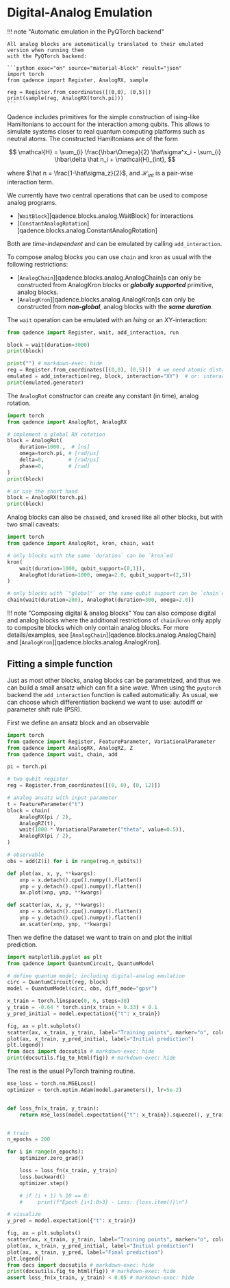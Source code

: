 # Digital-Analog Emulation

!!! note "Automatic emulation in the PyQTorch backend"

    All analog blocks are automatically translated to their emulated version when running them
    with the PyQTorch backend:

    ```python exec="on" source="material-block" result="json"
    import torch
    from qadence import Register, AnalogRX, sample

    reg = Register.from_coordinates([(0,0), (0,5)])
    print(sample(reg, AnalogRX(torch.pi)))
    ```

Qadence includes primitives for the simple construction of ising-like
Hamiltonians to account for the interaction among qubits.  This allows to
simulate systems closer to real quantum computing platforms such as
neutral atoms. The constructed Hamiltonians are of the form

$$
\mathcal{H} = \sum_{i} \frac{\hbar\Omega}{2} \hat\sigma^x_i - \sum_{i} \hbar\delta \hat n_i  + \mathcal{H}_{int},
$$


where $\hat n = \frac{1-\hat\sigma_z}{2}$, and $\mathcal{H}_{int}$ is a pair-wise interaction term.


We currently have two central operations that can be used to compose analog programs.

- [`WaitBlock`][qadence.blocks.analog.WaitBlock] for interactions
- [`ConstantAnalogRotation`][qadence.blocks.analog.ConstantAnalogRotation]

Both are _time-independent_ and can be emulated by calling `add_interaction`.

To compose analog blocks you can use `chain` and `kron` as usual with the following restrictions:

- [`AnalogChain`][qadence.blocks.analog.AnalogChain]s can only be constructed from AnalogKron blocks
  or _**globally supported**_ primitive, analog blocks.
- [`AnalogKron`][qadence.blocks.analog.AnalogKron]s can only be constructed from _**non-global**_,
  analog blocks with the _**same duration**_.

The `wait` operation can be emulated with an *Ising* or an $XY$-interaction:

```python exec="on" source="material-block" result="json"
from qadence import Register, wait, add_interaction, run

block = wait(duration=3000)
print(block)

print("") # markdown-exec: hide
reg = Register.from_coordinates([(0,0), (0,5)])  # we need atomic distances
emulated = add_interaction(reg, block, interaction="XY")  # or: interaction="Ising"
print(emulated.generator)
```


The `AnalogRot` constructor can create any constant (in time), analog rotation.

```python exec="on" source="material-block" result="json"
import torch
from qadence import AnalogRot, AnalogRX

# implement a global RX rotation
block = AnalogRot(
    duration=1000.,  # [ns]
    omega=torch.pi, # [rad/μs]
    delta=0,        # [rad/μs]
    phase=0,        # [rad]
)
print(block)

# or use the short hand
block = AnalogRX(torch.pi)
print(block)
```

Analog blocks can also be `chain`ed, and `kron`ed like all other blocks, but with two small caveats:

```python exec="on" source="material-block"
import torch
from qadence import AnalogRot, kron, chain, wait

# only blocks with the same `duration` can be `kron`ed
kron(
    wait(duration=1000, qubit_support=(0,1)),
    AnalogRot(duration=1000, omega=2.0, qubit_support=(2,3))
)

# only blocks with `"global"` or the same qubit support can be `chain`ed
chain(wait(duration=200), AnalogRot(duration=300, omega=2.0))
```

!!! note "Composing digital & analog blocks"
    You can also compose digital and analog blocks where the additional restrictions of `chain`/`kron`
    only apply to composite blocks which only contain analog blocks. For more details/examples, see
    [`AnalogChain`][qadence.blocks.analog.AnalogChain] and [`AnalogKron`][qadence.blocks.analog.AnalogKron].


## Fitting a simple function

Just as most other blocks, analog blocks can be parametrized, and thus we can build a
small ansatz which can fit a sine wave. When using the `pyqtorch` backend the
`add_interaction` function is called automatically. As usual, we can choose which
differentiation backend we want to use: autodiff or parameter shift rule (PSR).

First we define an ansatz block and an observable
```python exec="on" source="material-block" session="sin"
import torch
from qadence import Register, FeatureParameter, VariationalParameter
from qadence import AnalogRX, AnalogRZ, Z
from qadence import wait, chain, add

pi = torch.pi

# two qubit register
reg = Register.from_coordinates([(0, 0), (0, 12)])

# analog ansatz with input parameter
t = FeatureParameter("t")
block = chain(
    AnalogRX(pi / 2),
    AnalogRZ(t),
    wait(1000 * VariationalParameter("theta", value=0.5)),
    AnalogRX(pi / 2),
)

# observable
obs = add(Z(i) for i in range(reg.n_qubits))
```

```python exec="on" session="sin"
def plot(ax, x, y, **kwargs):
    xnp = x.detach().cpu().numpy().flatten()
    ynp = y.detach().cpu().numpy().flatten()
    ax.plot(xnp, ynp, **kwargs)

def scatter(ax, x, y, **kwargs):
    xnp = x.detach().cpu().numpy().flatten()
    ynp = y.detach().cpu().numpy().flatten()
    ax.scatter(xnp, ynp, **kwargs)
```

Then we define the dataset we want to train on and plot the initial prediction.
```python exec="on" source="material-block" html="1" result="json" session="sin"
import matplotlib.pyplot as plt
from qadence import QuantumCircuit, QuantumModel

# define quantum model; including digital-analog emulation
circ = QuantumCircuit(reg, block)
model = QuantumModel(circ, obs, diff_mode="gpsr")

x_train = torch.linspace(0, 6, steps=30)
y_train = -0.64 * torch.sin(x_train + 0.33) + 0.1
y_pred_initial = model.expectation({"t": x_train})

fig, ax = plt.subplots()
scatter(ax, x_train, y_train, label="Training points", marker="o", color="green")
plot(ax, x_train, y_pred_initial, label="Initial prediction")
plt.legend()
from docs import docsutils # markdown-exec: hide
print(docsutils.fig_to_html(fig)) # markdown-exec: hide
```

The rest is the usual PyTorch training routine.
```python exec="on" source="material-block" html="1" result="json" session="sin"
mse_loss = torch.nn.MSELoss()
optimizer = torch.optim.Adam(model.parameters(), lr=5e-2)


def loss_fn(x_train, y_train):
    return mse_loss(model.expectation({"t": x_train}).squeeze(), y_train)


# train
n_epochs = 200

for i in range(n_epochs):
    optimizer.zero_grad()

    loss = loss_fn(x_train, y_train)
    loss.backward()
    optimizer.step()

    # if (i + 1) % 10 == 0:
    #     print(f"Epoch {i+1:0>3} - Loss: {loss.item()}\n")

# visualize
y_pred = model.expectation({"t": x_train})

fig, ax = plt.subplots()
scatter(ax, x_train, y_train, label="Training points", marker="o", color="green")
plot(ax, x_train, y_pred_initial, label="Initial prediction")
plot(ax, x_train, y_pred, label="Final prediction")
plt.legend()
from docs import docsutils # markdown-exec: hide
print(docsutils.fig_to_html(fig)) # markdown-exec: hide
assert loss_fn(x_train, y_train) < 0.05 # markdown-exec: hide
```
